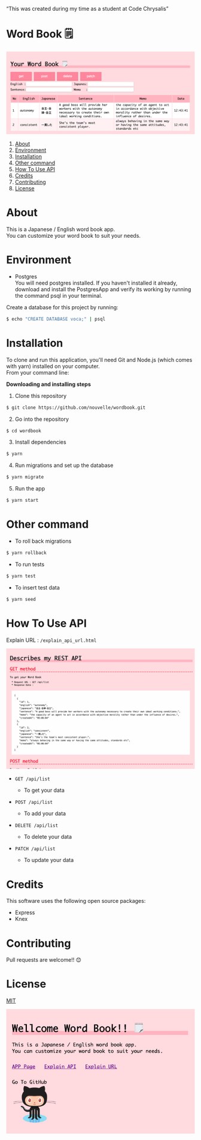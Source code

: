 “This was created during my time as a student at Code Chrysalis”

# Word Book 🗒️

![image](https://github.com/nouvelle/wordbook/blob/master/images/2_main-page.png?raw=true)

1. [About](#About)
1. [Environment](#Environment)
1. [Installation](#Installation)
1. [Other command](#Other%20command)
1. [How To Use API](#How%20To%20Use%20API)
1. [Credits](#Credits)
1. [Contributing](#Contributing)
1. [License](#License)

# About

This is a Japanese / English word book app.  
You can customize your word book to suit your needs.

# Environment

- Postgres  
  You will need postgres installed. If you haven't installed it already, download and install the PostgresApp and verify its working by running the command psql in your terminal.

Create a database for this project by running:

```bash
$ echo "CREATE DATABASE voca;" | psql
```

# Installation

To clone and run this application, you'll need Git and Node.js (which comes with yarn) installed on your computer.  
From your command line:

**Downloading and installing steps**

1. Clone this repository

```bash
$ git clone https://github.com/nouvelle/wordbook.git
```

2. Go into the repository

```bash
$ cd wordbook
```

3. Install dependencies

```bash
$ yarn
```

4. Run migrations and set up the database

```bash
$ yarn migrate
```

5. Run the app

```bash
$ yarn start
```

# Other command

- To roll back migrations

```bash
$ yarn rollback
```

- To run tests

```bash
$ yarn test
```

- To insert test data

```bash
$ yarn seed
```

# How To Use API

Explain URL : `/explain_api_url.html`

![aboutPage](https://github.com/nouvelle/wordbook/blob/master/images/4_API-page.png?raw=true)

- `GET /api/list`

  - To get your data

- `POST /api/list`

  - To add your data

- `DELETE /api/list`

  - To delete your data

- `PATCH /api/list`
  - To update your data

# Credits

This software uses the following open source packages:

- Express
- Knex

# Contributing

Pull requests are welcome!! 😊

# License

[MIT](https://choosealicense.com/licenses/mit/)

![topPage](https://github.com/nouvelle/wordbook/blob/master/images/1_top-page.png?raw=true)
